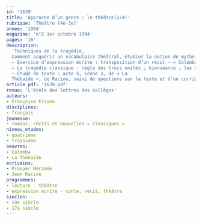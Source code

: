 ```yaml
---
id: '1639'
title: 'Approche d’un genre : le théâtre(2/4)'
rubrique: 'Théâtre [4e-3e]'
annee: '1994'
magazine: 'n°2 1er octobre 1994'
pages: '16'
description: 
  'Techniques de la tragédie…
  Comment acquérir un vocabulaire théâtral, étudier la notion de mythe, approcher la culture théâtrale et la diversité des textes de la tragédie antique ou classique…
  – Exercice d’expression écrite : transposition d’un récit – « Colomba », de Prosper Mérimée – en une ou deux scènes de théâtre. L’exercice est accompagné d’une fiche-guide pour les élèves
  – La tragédie classique : règle des trois unités ; bienséance ; les caractéristiques de la tragédie classique
  – Étude de texte : acte 5, scène 3, de « La
  Thébaïde », de Racine, suivi de questions sur le texte et d’un corrigé'
article_pdf: '1639.pdf'
revue: 'L’école des lettres des collèges'
auteurs:
- Françoise Frison
disciplines:
- français
jeunesse:
- romans, récits et nouvelles « classiques »
niveau_etudes:
- quatrième
- troisième
oeuvres:
- Colomba
- La Thébaïde
ecrivains:
- Prosper Mérimée
- Jean Racine
programmes:
- lecture - théâtre
- expression écrite - conte, récit, théâtre
siecles:
- 19e siècle
- 17e siècle
---
```

